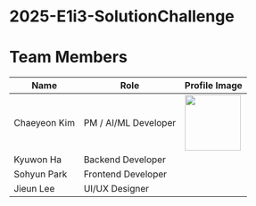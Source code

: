 # 2025-E1i3-SolutionChallenge



# Team Members

| Name          | Role                | Profile Image |
|---------------|---------------------|---------------|
| Chaeyeon Kim  | PM / AI/ML Developer | <img src="https://github.com/user-attachments/assets/1b405a16-0ac9-4d6a-92e9-a196e61303e5" width="100"/> |
| Kyuwon Ha     | Backend Developer    |               |
| Sohyun Park   | Frontend Developer   |               |
| Jieun Lee     | UI/UX Designer       |               |
